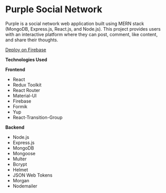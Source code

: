 # Purple Social Network

Purple is a social network web application built using MERN stack (MongoDB, Express.js, React.js, and Node.js). This project provides users with an interactive platform where they can post, comment, like content, and share their thoughts.

[Deploy on Firebase](https://purple-project13.web.app/)

**Technologies Used**

**Frontend**

- React
- Redux Toolkit
- React Router
- Material-UI
- Firebase
- Formik
- Yup
- React-Transition-Group

**Backend**

- Node.js
- Express.js
- MongoDB
- Mongoose
- Multer
- Bcrypt
- Helmet
- JSON Web Tokens
- Morgan
- Nodemailer
